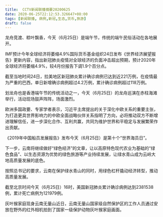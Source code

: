 ```yaml
---
title:  CCTV新闻联播摘要20200625
date: 2020-06-25T22:12:53.326647+08:00
tags: [新闻联播, 病例,新冠,生态,货币,旅游]
draft: false
---
```


龙舟竞渡、粽叶飘香，今天（6月25日）是端午节，传统的端午民俗活动在各地展开。

IMF预计今年全球经济将萎缩4.9%国际<span class="keywords_fund">货币</span>基金组织24日发布《世界经济展望报告》更新内容，指出<span class="keywords_content">新冠</span>肺炎疫情对全球经济的负面冲击超出预期，预计2020年全球经济将萎缩4.9%，较4月份报告下调1.9个百分点。

截至当地时间24日，拉美地区<span class="keywords_content">新冠</span>肺炎累计确诊<span class="keywords_content">病例</span>已达到近221万例，在疫情最为严重的巴西，单日新增确诊<span class="keywords_content">病例</span>超过4.2万例，累计确诊<span class="keywords_content">病例</span>超过118万例。

划龙舟也是香港端午节的传统活动之一，今天（6月25日）的龙舟巡演在赤柱海滩举行，活动现场鼓声阵阵，场面激烈。

欧洲多国政要、专家学者表示，习近平主席提出的关于深化中欧关系的重要主张，为打造更具世界影响力的中欧全面战略伙伴关系指明了方向，必将推动双方不断增进理解信任，进一步深化合作、互利共赢，共同为维护世界和平稳定与发展繁荣作出贡献。

《2019年中国船员发展报告》发布今天（6月25日）是第十个“世界海员日”。

下一步，云南将继续做好“绿色经济”的文章，让以高原特色现代农业为基础的“绿色食品”、以<span class="keywords_content">生态</span>资源为优势的绿色<span class="keywords_fund">旅游</span>等产业持续发展，让绿水青山成为云岭大地高质量发展的底色。

按照总书记的要求，云南在保护绿水青山的同时，用绿色杠杆撬动经济转型，推动高质量发展。

截至北京时间今天（6月25日）16时，美国<span class="keywords_content">新冠</span>肺炎累计确诊<span class="keywords_content">病例</span>达到2381538例，累计死亡<span class="keywords_content">病例</span>为121979例。

灰叶猴家庭现身云南无量山近日，云南无量山国家级自然保护区的工作人员通过安放在野外的红外相机拍到了国家一级保护动物灰叶猴家庭画面。
